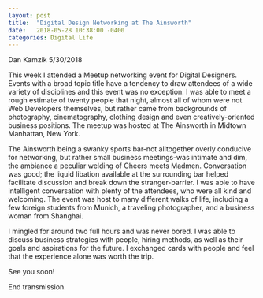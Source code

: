 ```yaml
---
layout: post
title:  "Digital Design Networking at The Ainsworth"
date:   2018-05-28 10:38:00 -0400
categories: Digital Life
---
```


Dan Kamzik
5/30/2018

This week I attended a Meetup networking event for Digital Designers. Events with a broad topic title have a tendency to draw attendees
of a wide variety of disciplines and this event was no exception. I was able to meet a rough estimate of twenty people that night,
almost all of whom were not Web Developers themselves, but rather came from backgrounds of photography, cinematography, clothing design
and even creatively-oriented business positions.
The meetup was hosted at The Ainsworth in Midtown Manhattan, New York.

The Ainsworth being a swanky sports bar-not alltogether overly conducive for networking, but rather small business meetings-was intimate and dim, the ambiance a peculiar welding of Cheers meets Madmen. Conversation was good; the liquid libation available at the surrounding bar helped facilitate discussion and break down the stranger-barrier.
I was able to have intelligent conversation with plenty of the attendees, who were all kind and welcoming. The event was host to many
different walks of life, including a few foreign students from Munich, a traveling photographer, and a business woman from Shanghai.

I mingled for around two full hours and was never bored. I was able to discuss business strategies with people, hiring methods,
as well as their goals and aspirations for the future. I exchanged cards with people and feel that the experience alone was worth the trip.

See you soon!

End transmission.
